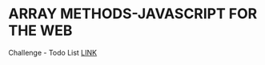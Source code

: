 # ARRAY METHODS-JAVASCRIPT FOR THE WEB
Challenge - Todo List
[LINK](https://erina797.github.io/ArrayMethods-JavaScriptfortheweb/)
